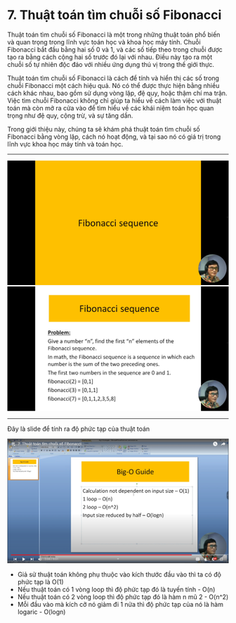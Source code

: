 # 7. Thuật toán tìm chuỗi số Fibonacci

Thuật toán tìm chuỗi số Fibonacci là một trong những thuật toán phổ biến và quan trọng trong lĩnh vực toán học và khoa học máy tính. Chuỗi Fibonacci bắt đầu bằng hai số 0 và 1, và các số tiếp theo trong chuỗi được tạo ra bằng cách cộng hai số trước đó lại với nhau. Điều này tạo ra một chuỗi số tự nhiên độc đáo với nhiều ứng dụng thú vị trong thế giới thực.

Thuật toán tìm chuỗi số Fibonacci là cách để tính và hiển thị các số trong chuỗi Fibonacci một cách hiệu quả. Nó có thể được thực hiện bằng nhiều cách khác nhau, bao gồm sử dụng vòng lặp, đệ quy, hoặc thậm chí ma trận. Việc tìm chuỗi Fibonacci không chỉ giúp ta hiểu về cách làm việc với thuật toán mà còn mở ra cửa vào để tìm hiểu về các khái niệm toán học quan trọng như đệ quy, cộng trừ, và sự tăng dần.

Trong giới thiệu này, chúng ta sẽ khám phá thuật toán tìm chuỗi số Fibonacci bằng vòng lặp, cách nó hoạt động, và tại sao nó có giá trị trong lĩnh vực khoa học máy tính và toán học.

---

![alt text](image.png)
![alt text](image-1.png)

---

Đây là slide để tính ra độ phức tạp của thuật toán

![alt text](image-2.png)

- Giả sử thuật toán không phụ thuộc vào kích thước đầu vào thì ta có độ phức tạp là O(1)
- Nếu thuật toán có 1 vòng loop thì độ phức tạp đó là tuyến tính - O(n)
- Nếu thuật toán có 2 vòng loop thì độ phức tạp đó là hàm n mũ 2 - O(n^2)
- Mỗi đầu vào mà kích cỡ nó giảm đi 1 nửa thì độ phức tạp của nó là hàm logaric - O(logn)
